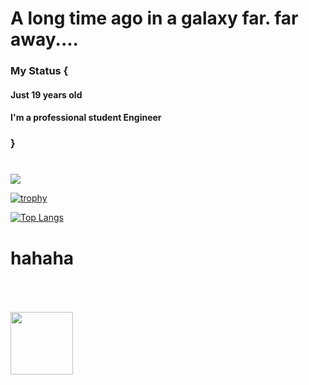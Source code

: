 # A long time ago in a galaxy far.  far away....
### My Status {
#### Just 19 years old 
#### I'm a professional student Engineer
####  
### }
#
![](https://github-profile-summary-cards.vercel.app/api/cards/profile-details?username=norichi0204&theme=2077)

[![trophy](https://github-profile-trophy.vercel.app/?username=norichi0204&theme=onedark&column=7)](https://github.com/ryo-ma/github-profile-trophy)

[![Top Langs](https://github-readme-stats.vercel.app/api/top-langs/?username=norichi0204&layout=compact&theme=radical)](https://github.com/anuraghazra/github-readme-stats)
#
#                                       hahaha
<br><br><br>
 <img src="https://github.com/norichi0204/norichi0204/assets/74302768/c1ad9195-404f-409c-b47a-5bad9eafe79b" width="100" height="100">
<br><br><br>

#
